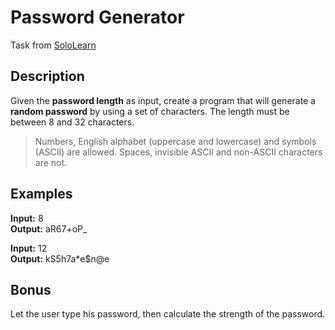 # Password Generator
Task from [SoloLearn](https://www.sololearn.com/learn/5676/?ref=app)

## Description
Given the **password length** as input, create a program that will generate a **random password** by using a set of characters. The length must be between 8 and 32 characters.

>Numbers, English alphabet (uppercase and lowercase) and symbols (ASCII) are allowed. Spaces, invisible ASCII and non-ASCII characters are not.

## Examples
**Input:** 8  
**Output:** aR67+oP_  

**Input:** 12  
**Output:** kS5h7a*e$n@e  

## Bonus
Let the user type his password, then calculate the strength of the password.